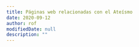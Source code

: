 ```yaml
---
title: Páginas web relacionadas con el Ateísmo
date: 2020-09-12
author: rof
modifiedDate: null
description: ""
---
```


